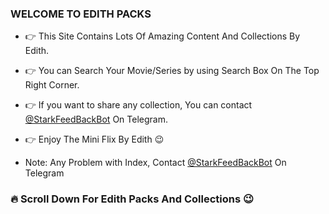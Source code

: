 ### WELCOME TO EDITH PACKS

* 👉 This Site Contains Lots Of Amazing Content And Collections By Edith.
* 👉 You can Search Your Movie/Series by using Search Box On The Top Right Corner.
* 👉 If you want to share any collection, You can contact [@StarkFeedBackBot](https://t.me/StarkFeedBackBot) On Telegram.
* 👉 Enjoy The Mini Flix By Edith 😉

* Note:
     Any Problem with Index, Contact [@StarkFeedBackBot](https://t.me/StarkFeedBackBot) On Telegram

### 🔥 Scroll Down For  Edith Packs And Collections 😉
